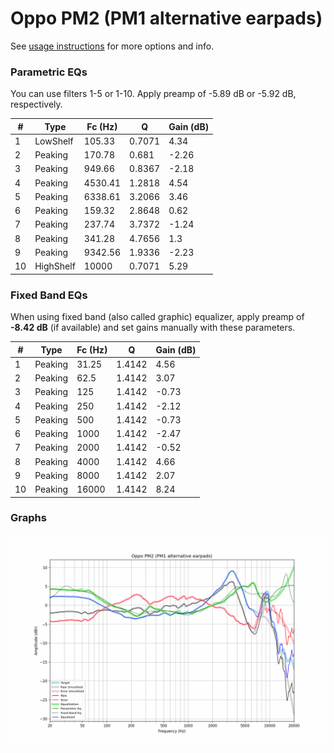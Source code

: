 # Oppo PM2 (PM1 alternative earpads)
See [usage instructions](https://github.com/jaakkopasanen/AutoEq#usage) for more options and info.

### Parametric EQs
You can use filters 1-5 or 1-10. Apply preamp of -5.89 dB or -5.92 dB, respectively.

|   # | Type      |   Fc (Hz) |      Q |   Gain (dB) |
|-----|-----------|-----------|--------|-------------|
|   1 | LowShelf  |    105.33 | 0.7071 |        4.34 |
|   2 | Peaking   |    170.78 | 0.681  |       -2.26 |
|   3 | Peaking   |    949.66 | 0.8367 |       -2.18 |
|   4 | Peaking   |   4530.41 | 1.2818 |        4.54 |
|   5 | Peaking   |   6338.61 | 3.2066 |        3.46 |
|   6 | Peaking   |    159.32 | 2.8648 |        0.62 |
|   7 | Peaking   |    237.74 | 3.7372 |       -1.24 |
|   8 | Peaking   |    341.28 | 4.7656 |        1.3  |
|   9 | Peaking   |   9342.56 | 1.9336 |       -2.23 |
|  10 | HighShelf |  10000    | 0.7071 |        5.29 |

### Fixed Band EQs
When using fixed band (also called graphic) equalizer, apply preamp of **-8.42 dB** (if available) and set gains manually with these parameters.

|   # | Type    |   Fc (Hz) |      Q |   Gain (dB) |
|-----|---------|-----------|--------|-------------|
|   1 | Peaking |     31.25 | 1.4142 |        4.56 |
|   2 | Peaking |     62.5  | 1.4142 |        3.07 |
|   3 | Peaking |    125    | 1.4142 |       -0.73 |
|   4 | Peaking |    250    | 1.4142 |       -2.12 |
|   5 | Peaking |    500    | 1.4142 |       -0.73 |
|   6 | Peaking |   1000    | 1.4142 |       -2.47 |
|   7 | Peaking |   2000    | 1.4142 |       -0.52 |
|   8 | Peaking |   4000    | 1.4142 |        4.66 |
|   9 | Peaking |   8000    | 1.4142 |        2.07 |
|  10 | Peaking |  16000    | 1.4142 |        8.24 |

### Graphs
![](./Oppo%20PM2%20(PM1%20alternative%20earpads).png)
